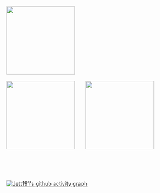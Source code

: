 
<div align="left">
<span>  </span>
<img height="180px"  src="https://github-readme-stats.vercel.app/api?username=jett191&show_icons=true&theme=react&rank_icon=github&hide_border=true" />
<span> </span>
</div>

</br>

<div align="left">
<span>  </span>
<img height="180px" src="https://streak-stats.demolab.com/?user=jett191&theme=monokai-metallian&hide_border=true" /><span> &nbsp&nbsp &nbsp&nbsp</span>
<img height="180px"src="https://github-readme-stats.vercel.app/api/top-langs/?username=anuraghazra&layout=compact&theme=tokyonight&hide_border=true" />
<span>  </span>
<div>
  
</br></br></br>

[![Jett191's github activity graph](https://github-readme-activity-graph.vercel.app/graph?username=Jett191&theme=react)](https://github.com/ashutosh00710/github-readme-activity-graph)
